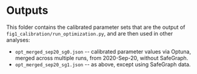 # Outputs

This folder contains the calibrated parameter sets that are the output of `fig1_calibration/run_optimization.py`, and are then used in other analyses:

- `opt_merged_sep20_sg0.json` -- calibrated parameter values via Optuna, merged across multiple runs, from 2020-Sep-20, without SafeGraph.
- `opt_merged_sep20_sg1.json` -- as above, except using SafeGraph data.